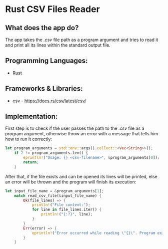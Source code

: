 # Rust CSV Files Reader

## What does the app do?
The app takes the *.csv* file path as a program argument and tries to read it and print all its lines within the standard output file.

## Programming Languages:
- Rust

## Frameworks & Libraries:
- csv - https://docs.rs/csv/latest/csv/

## Implementation:
First step is to check if the user passes the path to the *.csv* file as a program argument, otherwise throw an error with a message that tells him how to run it correctly:
```rust
let program_arguments = std::env::args().collect::<Vec<String>>();
    if 2 != program_arguments.len() {
        eprintln!("Usage: {} <csv-filename>", &program_arguments[0]);
        return;
    }
```
After that, if the file exists and can be opened its lines will be printed, else an error will be thrown and the program will finish its execution:
```rust
let input_file_name = &program_arguments[1];
    match read_csv_file(&input_file_name) {
        Ok(file_lines) => {
            println!("File content:");
            for line in file_lines.iter() {
                println!("{:?}", line);
            }
        }
        Err(error) => {
            eprintln!("Error occurred while reading \"{}\". Program exited with error: {}", input_file_name, error);
        }
    }
```
